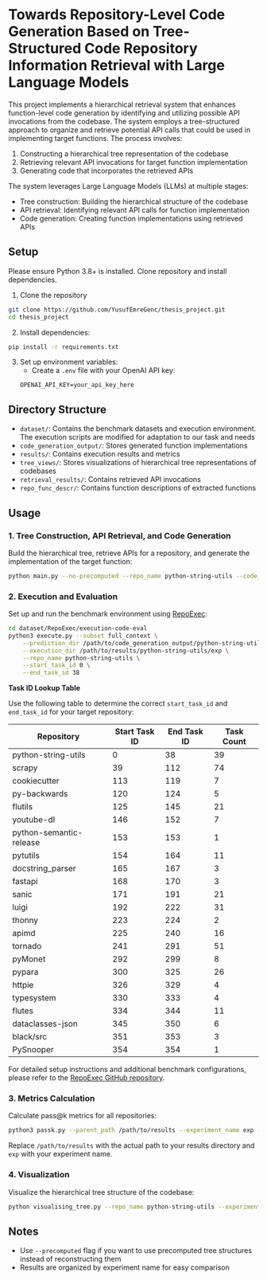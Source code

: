 # Towards Repository-Level Code Generation Based on Tree-Structured Code Repository Information Retrieval with Large Language Models

This project implements a hierarchical retrieval system that enhances function-level code generation by identifying and utilizing possible API invocations from the codebase. The system employs a tree-structured approach to organize and retrieve potential API calls that could be used in implementing target functions. The process involves:

1. Constructing a hierarchical tree representation of the codebase
2. Retrieving relevant API invocations for target function implementation
3. Generating code that incorporates the retrieved APIs

The system leverages Large Language Models (LLMs) at multiple stages:
- Tree construction: Building the hierarchical structure of the codebase
- API retrieval: Identifying relevant API calls for function implementation
- Code generation: Creating function implementations using retrieved APIs

## Setup

Please ensure Python 3.8+ is installed. Clone repository and install dependencies.

1. Clone the repository
```bash
git clone https://github.com/YusufEmreGenc/thesis_project.git
cd thesis_project
```
2. Install dependencies:
```bash
pip install -r requirements.txt
```

3. Set up environment variables:
   - Create a `.env` file with your OpenAI API key:
   ```
   OPENAI_API_KEY=your_api_key_here
   ```

## Directory Structure

- `dataset/`: Contains the benchmark datasets and execution environment. The execution scripts are modified for adaptation to our task and needs
- `code_generation_output/`: Stores generated function implementations
- `results/`: Contains execution results and metrics
- `tree_views/`: Stores visualizations of hierarchical tree representations of codebases
- `retrieval_results/`: Contains retrieved API invocations
- `repo_func_descr/`: Contains function descriptions of extracted functions

## Usage

### 1. Tree Construction, API Retrieval, and Code Generation

Build the hierarchical tree, retrieve APIs for a repository, and generate the implementation of the target function:
```bash
python main.py --no-precomputed --repo_name python-string-utils --code_generator_model GPT4.1Mini --experiment exp --code_generation_output --clustering_method HDBSCAN --n_samples 5
```

### 2. Execution and Evaluation

Set up and run the benchmark environment using [RepoExec](https://github.com/FSoft-AI4Code/RepoExec):
```bash
cd dataset/RepoExec/execution-code-eval
python3 execute.py --subset full_context \
    --prediction_dir /path/to/code_generation_output/python-string-utils/exp \
    --execution_dir /path/to/results/python-string-utils/exp \
    --repo_name python-string-utils \
    --start_task_id 0 \
    --end_task_id 38
```

**Task ID Lookup Table**

Use the following table to determine the correct `start_task_id` and `end_task_id` for your target repository:

| Repository | Start Task ID | End Task ID | Task Count |
|------------|---------------|-------------|------------|
| python-string-utils | 0 | 38 | 39 |
| scrapy | 39 | 112 | 74 |
| cookiecutter | 113 | 119 | 7 |
| py-backwards | 120 | 124 | 5 |
| flutils | 125 | 145 | 21 |
| youtube-dl | 146 | 152 | 7 |
| python-semantic-release | 153 | 153 | 1 |
| pytutils | 154 | 164 | 11 |
| docstring_parser | 165 | 167 | 3 |
| fastapi | 168 | 170 | 3 |
| sanic | 171 | 191 | 21 |
| luigi | 192 | 222 | 31 |
| thonny | 223 | 224 | 2 |
| apimd | 225 | 240 | 16 |
| tornado | 241 | 291 | 51 |
| pyMonet | 292 | 299 | 8 |
| pypara | 300 | 325 | 26 |
| httpie | 326 | 329 | 4 |
| typesystem | 330 | 333 | 4 |
| flutes | 334 | 344 | 11 |
| dataclasses-json | 345 | 350 | 6 |
| black/src | 351 | 353 | 3 |
| PySnooper | 354 | 354 | 1 |

For detailed setup instructions and additional benchmark configurations, please refer to the [RepoExec GitHub repository](https://github.com/FSoft-AI4Code/RepoExec).

### 3. Metrics Calculation

Calculate pass@k metrics for all repositories:
```bash
python3 passk.py --parent_path /path/to/results --experiment_name exp --n_samples 5 --isContained
```

Replace `/path/to/results` with the actual path to your results directory and `exp` with your experiment name.

### 4. Visualization

Visualize the hierarchical tree structure of the codebase:
```bash
python visualising_tree.py --repo_name python-string-utils --experiment exp
```

## Notes

- Use `--precomputed` flag if you want to use precomputed tree structures instead of reconstructing them
- Results are organized by experiment name for easy comparison